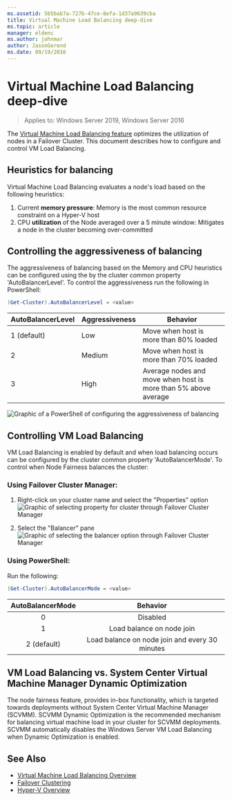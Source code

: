 ```yaml
---
ms.assetid: 5b5bab7a-727b-47ce-8efa-1d37a9639cba
title: Virtual Machine Load Balancing deep-dive
ms.topic: article
manager: eldenc
ms.author: johnmar
author: JasonGerend
ms.date: 09/19/2016
---
```

# Virtual Machine Load Balancing deep-dive

> Applies to: Windows Server 2019, Windows Server 2016

The [Virtual Machine Load Balancing feature](vm-load-balancing-overview.md) optimizes the utilization of nodes in a Failover Cluster. This document describes how to configure and control VM Load Balancing.

## <a id="heuristics-for-balancing"></a>Heuristics for balancing
Virtual Machine Load Balancing evaluates a node's load based on the following heuristics:
1. Current **memory pressure**: Memory is the most common resource constraint on a Hyper-V host
2. CPU **utilization** of the Node averaged over a 5 minute window: Mitigates a node in the cluster becoming over-committed

## <a id="controlling-aggressiveness-of-balancing"></a>Controlling the aggressiveness of balancing
The aggressiveness of balancing based on the Memory and CPU heuristics can be configured using the by the cluster common property 'AutoBalancerLevel'. To control the aggressiveness run the following in PowerShell:

```PowerShell
(Get-Cluster).AutoBalancerLevel = <value>
```

| AutoBalancerLevel | Aggressiveness | Behavior |
|-------------------|----------------|----------|
| 1 (default) | Low | Move when host is more than 80% loaded |
| 2 | Medium | Move when host is more than 70% loaded |
| 3 | High | Average nodes and move when host is more than 5% above average |

![Graphic of a PowerShell of configuring the aggressiveness of balancing](media/vm-load-balancing/detailed-VM-load-balancing-1.jpg)

## Controlling VM Load Balancing
VM Load Balancing is enabled by default and when load balancing occurs can be configured by the cluster common property 'AutoBalancerMode'. To control when Node Fairness balances the cluster:

### Using Failover Cluster Manager:
1. Right-click on your cluster name and select the "Properties" option
    ![Graphic of selecting property for cluster through Failover Cluster Manager](media/vm-load-balancing/detailed-VM-load-balancing-2.jpg)

2.  Select the "Balancer" pane
    ![Graphic of selecting the balancer option through Failover Cluster Manager](media/vm-load-balancing/detailed-VM-load-balancing-3.jpg)

### Using PowerShell:
Run the following:
```powershell
(Get-Cluster).AutoBalancerMode = <value>
```

|AutoBalancerMode |Behavior|
|:----------------:|:----------:|
|0| Disabled|
|1| Load balance on node join|
|2 (default)| Load balance on node join and every 30 minutes |

## VM Load Balancing vs. System Center Virtual Machine Manager Dynamic Optimization
The node fairness feature, provides in-box functionality, which is targeted towards deployments without System Center Virtual Machine Manager (SCVMM). SCVMM Dynamic Optimization is the recommended mechanism for balancing virtual machine load in your cluster for SCVMM deployments. SCVMM automatically disables the Windows Server VM Load Balancing when Dynamic Optimization is enabled.

## See Also
* [Virtual Machine Load Balancing Overview](vm-load-balancing-overview.md)
* [Failover Clustering](failover-clustering-overview.md)
* [Hyper-V Overview](../virtualization/hyper-v/Hyper-V-on-Windows-Server.md)

